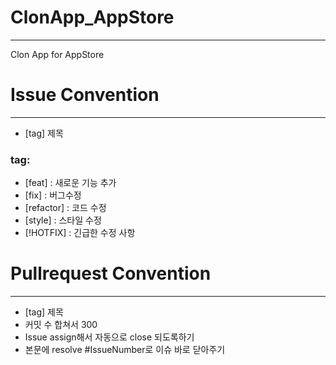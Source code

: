 # ClonApp_AppStore
-----

Clon App for AppStore

# Issue Convention
----
- [tag] 제목      
### tag:
- [feat] : 새로운 기능 추가
- [fix] : 버그수정
- [refactor] : 코드 수정
- [style] : 스타일 수정
- [!HOTFIX] : 긴급한 수정 사항

# Pullrequest Convention
----
- [tag] 제목
- 커밋 수 합쳐서 300
- Issue assign해서 자동으로 close 되도록하기
- 본문에 resolve #IssueNumber로 이슈 바로 닫아주기
